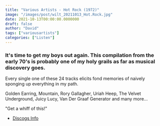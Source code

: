 ```yaml
---
title: "Various Artists - Hot Rock (1972)"
image: "/images/post/wilt_20211013_Hot.Rock.jpg"
date: 2021-10-13T00:00:00.0000000
draft: false
author: "David"
tags: ["variousartists"]
categories: ["Listen"]
---
```

### It's time to get my boys out again. This compilation from the early 70's is probably one of my holy grails as far as musical discovery goes.

 Every single one of these 24 tracks elicits fond memories of naively sponging up everything in my path.

 Golden Earring, Mountain, Rory Gallagher, Uriah Heep, The Velvet Underground, Juicy Lucy, Van Der Graaf Generator and many more...

 "Get a whiff of this!"

-  [Discogs Info](https://www.discogs.com/release/3393679-Various-Hot-Rock)